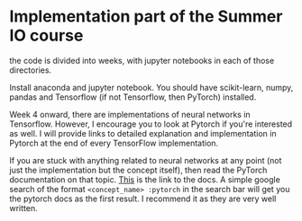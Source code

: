 # Implementation part of the Summer IO course

the code is divided into weeks, with jupyter notebooks in each of those directories.

Install anaconda and jupyter notebook. You should have scikit-learn, numpy, pandas and Tensorflow (if not Tensorflow, then PyTorch) installed.

Week 4 onward, there are implementations of neural networks in Tensorflow. However, I encourage you to look at Pytorch if you're interested as well. I will provide links to detailed explanation and implementation in Pytorch at the end of every TensorFlow implementation.

If you are stuck with anything related to neural networks at any point (not just the implementation but the concept itself), then read the PyTorch documentation on that topic. [This](https://pytorch.org/docs/stable/index.html) is the link to the docs. 
A simple google search of the format ```<concept_name> :pytorch``` in the search bar will get you the pytorch docs as the first result. I recommend it as they are very well written.
